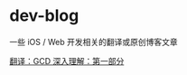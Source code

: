 dev-blog
========

一些 iOS / Web 开发相关的翻译或原创博客文章

[翻译：GCD 深入理解：第一部分](https://github.com/nixzhu/dev-blog/blob/master/2014-04-19-grand-central-dispatch-in-depth-part-1.md)
